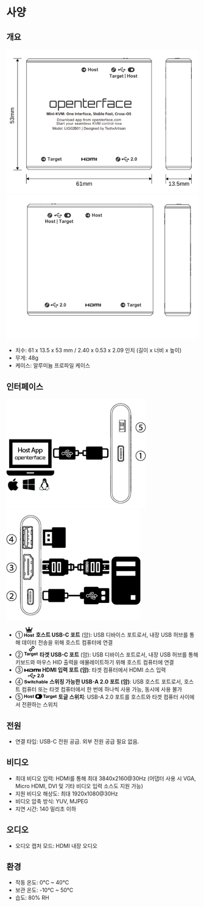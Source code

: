 # 사양

## 개요

![lig-front](images/product/lig-front.svg)
![lig-back](images/product/lig-back.svg)

- 치수: 61 x 13.5 x 53 mm / 2.40 x 0.53 x 2.09 인치 (길이 x 너비 x 높이)
- 무게: 48g
- 케이스: 알루미늄 프로파일 케이스

## 인터페이스

![host-side](images/labels/host-side.png)
![target-side](images/labels/target-side.png)

- ① ![Type-C to Host](images/labels/Host.svg) **호스트 USB-C 포트** (암): USB 디바이스 포트로서, 내장 USB 허브를 통해 데이터 전송을 위해 호스트 컴퓨터에 연결
- ② ![Type-C to Target](images/labels/Target.svg) **타겟 USB-C 포트** (암): USB 디바이스 포트로서, 내장 USB 허브를 통해 키보드와 마우스 HID 출력을 에뮬레이트하기 위해 호스트 컴퓨터에 연결
- ③ ![HDMI Port](images/labels/HDMI.svg) **HDMI 입력 포트 (암)**: 타겟 컴퓨터에서 HDMI 소스 입력
- ④ ![Switchable USB-A Port](images/labels/sw-USB.svg) **스위칭 가능한 USB-A 2.0 포트 (암)**: USB 호스트 포트로서, 호스트 컴퓨터 또는 타겟 컴퓨터에서 한 번에 하나씩 사용 가능, 동시에 사용 불가
- ⑤ ![Switcher](images/labels/USB-sw-front.svg) **토글 스위치**: USB-A 2.0 포트를 호스트와 타겟 컴퓨터 사이에서 전환하는 스위치

## 전원

- 연결 타입: USB-C 전원 공급. 외부 전원 공급 필요 없음.

## 비디오

- 최대 비디오 입력: HDMI를 통해 최대 3840x2160@30Hz (어댑터 사용 시 VGA, Micro HDMI, DVI 및 기타 비디오 입력 소스도 지원 가능)
- 지원 비디오 해상도: 최대 1920x1080@30Hz
- 비디오 압축 방식: YUV, MJPEG
- 지연 시간: 140 밀리초 이하

## 오디오

- 오디오 캡처 모드: HDMI 내장 오디오

## 환경

- 작동 온도: 0°C ~ 40°C
- 보관 온도: -10°C ~ 50°C
- 습도: 80% RH